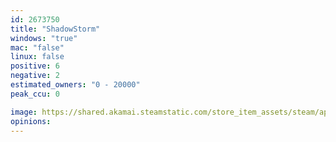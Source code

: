 ```yaml
---
id: 2673750
title: "ShadowStorm"
windows: "true"
mac: "false"
linux: false
positive: 6
negative: 2
estimated_owners: "0 - 20000"
peak_ccu: 0

image: https://shared.akamai.steamstatic.com/store_item_assets/steam/apps/2673750/header.jpg?t=1704353466
opinions:
---
```

